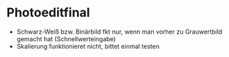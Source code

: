 # Photoeditfinal

- Schwarz-Weiß bzw. Binärbild fkt nur, wenn man vorher zu Grauwertbild gemacht hat (Schnellwerteingabe)
- Skalierung funktionieret nicht, bittet einmal testen

